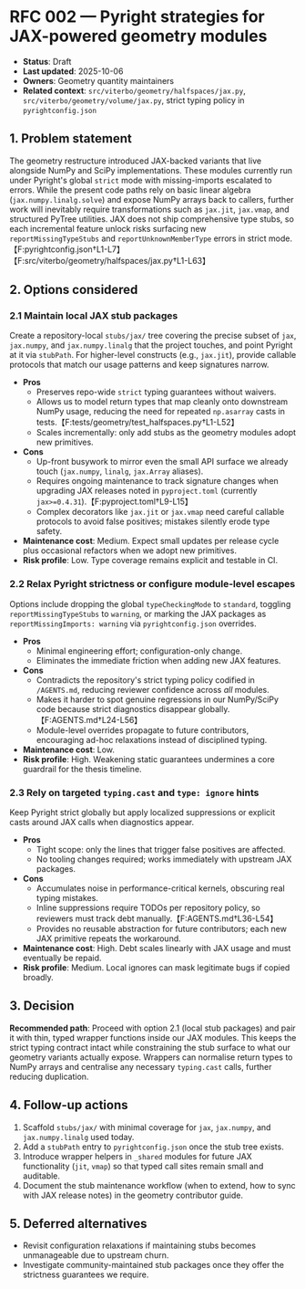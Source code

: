# RFC 002 — Pyright strategies for JAX-powered geometry modules

- **Status**: Draft
- **Last updated**: 2025-10-06
- **Owners**: Geometry quantity maintainers
- **Related context**: `src/viterbo/geometry/halfspaces/jax.py`, `src/viterbo/geometry/volume/jax.py`, strict typing policy in `pyrightconfig.json`

## 1. Problem statement

The geometry restructure introduced JAX-backed variants that live alongside NumPy and SciPy implementations.
These modules currently run under Pyright's global `strict` mode with missing-imports escalated to errors.
While the present code paths rely on basic linear algebra (`jax.numpy.linalg.solve`) and expose NumPy arrays back to callers, further work will inevitably require transformations such as `jax.jit`, `jax.vmap`, and structured PyTree utilities.
JAX does not ship comprehensive type stubs, so each incremental feature unlock risks surfacing new `reportMissingTypeStubs` and `reportUnknownMemberType` errors in strict mode.【F:pyrightconfig.json†L1-L7】【F:src/viterbo/geometry/halfspaces/jax.py†L1-L63】

## 2. Options considered

### 2.1 Maintain local JAX stub packages

Create a repository-local `stubs/jax/` tree covering the precise subset of `jax`, `jax.numpy`, and `jax.numpy.linalg` that the project touches, and point Pyright at it via `stubPath`.
For higher-level constructs (e.g., `jax.jit`), provide callable protocols that match our usage patterns and keep signatures narrow.

- **Pros**
  - Preserves repo-wide `strict` typing guarantees without waivers.
  - Allows us to model return types that map cleanly onto downstream NumPy usage, reducing the need for repeated `np.asarray` casts in tests.【F:tests/geometry/test_halfspaces.py†L1-L52】
  - Scales incrementally: only add stubs as the geometry modules adopt new primitives.
- **Cons**
  - Up-front busywork to mirror even the small API surface we already touch (`jax.numpy`, `linalg`, `jax.Array` aliases).
  - Requires ongoing maintenance to track signature changes when upgrading JAX releases noted in `pyproject.toml` (currently `jax>=0.4.31`).【F:pyproject.toml†L9-L15】
  - Complex decorators like `jax.jit` or `jax.vmap` need careful callable protocols to avoid false positives; mistakes silently erode type safety.
- **Maintenance cost**: Medium. Expect small updates per release cycle plus occasional refactors when we adopt new primitives.
- **Risk profile**: Low. Type coverage remains explicit and testable in CI.

### 2.2 Relax Pyright strictness or configure module-level escapes

Options include dropping the global `typeCheckingMode` to `standard`, toggling `reportMissingTypeStubs` to `warning`, or marking the JAX packages as `reportMissingImports: warning` via `pyrightconfig.json` overrides.

- **Pros**
  - Minimal engineering effort; configuration-only change.
  - Eliminates the immediate friction when adding new JAX features.
- **Cons**
  - Contradicts the repository's strict typing policy codified in `/AGENTS.md`, reducing reviewer confidence across *all* modules.
  - Makes it harder to spot genuine regressions in our NumPy/SciPy code because strict diagnostics disappear globally.【F:AGENTS.md†L24-L56】
  - Module-level overrides propagate to future contributors, encouraging ad-hoc relaxations instead of disciplined typing.
- **Maintenance cost**: Low.
- **Risk profile**: High. Weakening static guarantees undermines a core guardrail for the thesis timeline.

### 2.3 Rely on targeted `typing.cast` and `type: ignore` hints

Keep Pyright strict globally but apply localized suppressions or explicit casts around JAX calls when diagnostics appear.

- **Pros**
  - Tight scope: only the lines that trigger false positives are affected.
  - No tooling changes required; works immediately with upstream JAX packages.
- **Cons**
  - Accumulates noise in performance-critical kernels, obscuring real typing mistakes.
  - Inline suppressions require TODOs per repository policy, so reviewers must track debt manually.【F:AGENTS.md†L36-L54】
  - Provides no reusable abstraction for future contributors; each new JAX primitive repeats the workaround.
- **Maintenance cost**: High. Debt scales linearly with JAX usage and must eventually be repaid.
- **Risk profile**: Medium. Local ignores can mask legitimate bugs if copied broadly.

## 3. Decision

**Recommended path**: Proceed with option 2.1 (local stub packages) and pair it with thin, typed wrapper functions inside our JAX modules.
This keeps the strict typing contract intact while constraining the stub surface to what our geometry variants actually expose.
Wrappers can normalise return types to NumPy arrays and centralise any necessary `typing.cast` calls, further reducing duplication.

## 4. Follow-up actions

1. Scaffold `stubs/jax/` with minimal coverage for `jax`, `jax.numpy`, and `jax.numpy.linalg` used today.
2. Add a `stubPath` entry to `pyrightconfig.json` once the stub tree exists.
3. Introduce wrapper helpers in `_shared` modules for future JAX functionality (`jit`, `vmap`) so that typed call sites remain small and auditable.
4. Document the stub maintenance workflow (when to extend, how to sync with JAX release notes) in the geometry contributor guide.

## 5. Deferred alternatives

- Revisit configuration relaxations if maintaining stubs becomes unmanageable due to upstream churn.
- Investigate community-maintained stub packages once they offer the strictness guarantees we require.
